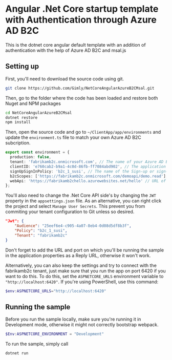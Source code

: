 # Angular .Net Core startup template with Authentication through Azure AD B2C
This is the dotnet core angular default template with an addition of authentication with the help of Azure AD B2C and msal.js

## Setting up
First, you'll need to download the source code using git.
```Bash
git clone https://github.com/Gimly/NetCoreAngularAzureB2CMsal.git
```
Then, go to the folder where the code has been loaded and restore both Nuget and NPM packages
```Bash
cd NetCoreAngularAzureB2CMsal
dotnet restore
npm install
```
Then, open the source code and go to `~/ClientApp/app/environments` and update the `environment.ts` file to match your own Azure AD B2C subcription.
```TypeScript
export const environment = {
  production: false,
  tenant: 'fabrikamb2c.onmicrosoft.com', // The name of your Azure AD B2C Tenant
  clientID: 'e760cab2-b9a1-4c0d-86fb-ff7084abd902', // The application ID
  signUpSignInPolicy: 'b2c_1_susi', // The name of the Sign-up or sign-in policy
  b2cScopes: ['https://fabrikamb2c.onmicrosoft.com/demoapi/demo.read'], // A scope that you will setup in the Application 
  webApi: 'https://fabrikamb2chello.azurewebsites.net/hello' // URL of a web api
};
```
You'll also need to change the .Net Core API side's by changing the `JWT` property in the `appsettings.json` file.  As an alternative, you can right click the project and select `Manage User Secrets`.  This prevent you from commiting your tenant configuration to Git unless so desired.
```json
"Jwt": {
    "Audience": "25eef6e4-c905-4a07-8eb4-0d08d5df8b3f",
    "Policy": "b2c_1_susi",
    "Tenant": "fabrikamb2c"
}

```

Don't forget to add the URL and port on which you'll be running the sample in the application properties as a Reply URL, otherwise it won't work.

Alternatively, you can also keep the settings and try to connect with the fabrikamb2c tenant, just make sure that you run the app on port 6420 if you want to do this.
To do this, set the `ASPNETCORE_URLS` environment variable to `"http://localhost:6420"`. If you're using PowerShell, use this command:
```PowerShell
$env:ASPNETCORE_URLS="http://localhost:6420"
```

## Running the sample
Before you run the sample locally, make sure you're running it in Development mode, otherwise it might not correctly bootstrap webpack.
```PowerShell
$Env:ASPNETCORE_ENVIRONMENT = "Development"
```

To run the sample, simply call
```Bash
dotnet run
```
